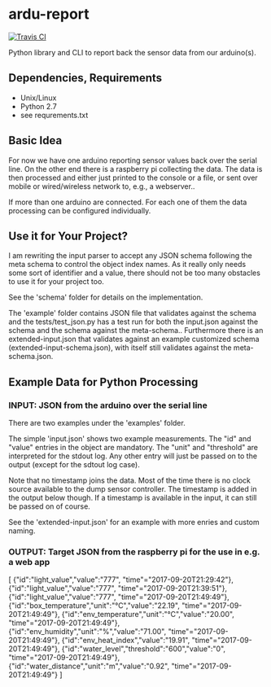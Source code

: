 # ardu-report

[![Travis CI](https://img.shields.io/travis/zwischenloesung/ardu-report.svg?style=flat)](http://travis-ci.org/zwischenloesung/ardu-report)

Python library and CLI to report back the sensor data from our arduino(s).

## Dependencies, Requirements

 * Unix/Linux
 * Python 2.7
  * see requrements.txt

## Basic Idea

For now we have one arduino reporting sensor values back over the serial line.
On the other end there is a raspberry pi collecting the data. The data is then processed and either just printed to the console or a file, or sent over mobile or wired/wireless network to, e.g., a webserver..

If more than one arduino are connected. For each one of them the data processing can be configured individually.

## Use it for Your Project?

I am rewriting the input parser to accept any JSON schema following
the meta schema to control the object index names. As it really only
needs some sort of identifier and a value, there should not be too
many obstacles to use it for your project too.

See the 'schema'
folder for details on the implementation.

The 'example' folder contains JSON file that
validates against the schema and the tests/test\_json.py has
a test run for both the input.json against the schema and the
schema against the meta-schema.. Furthermore there is an
extended-input.json that validates against an example
customized schema (extended-input-schema.json), with itself
still validates against the meta-schema.json.


## Example Data for Python Processing

### INPUT: JSON from the arduino over the serial line

There are two examples under the 'examples' folder.

The simple 'input.json'
shows two example measurements.
The "id" and "value" entries in the object are
mandatory. The "unit" and "threshold" are interpreted for the stdout
log. Any other entry will just be passed on to the output (except for
the sdtout log case).

Note that no timestamp joins the data. Most of the time there is no
clock source available to the dump sensor controller. The timestamp
is added in the output below though. If a timestamp is available
in the input, it can still be passed on of course.

See the 'extended-input.json' for an example with
more enries and custom naming.


### OUTPUT: Target JSON from the raspberry pi for the use in e.g. a web app

  [
    {"id":"light_value","value":"777", "time"="2017-09-20T21:29:42"},
    {"id":"light_value","value":"777", "time"="2017-09-20T21:39:51"},
    {"id":"light_value","value":"777", "time"="2017-09-20T21:49:49"},
    {"id":"box_temperature","unit":"°C","value":"22.19", "time"="2017-09-20T21:49:49"},
    {"id":"env_temperature","unit":"°C","value":"20.00", "time"="2017-09-20T21:49:49"},
    {"id":"env_humidity","unit":"%","value":"71.00", "time"="2017-09-20T21:49:49"},
    {"id":"env_heat_index","value":"19.91", "time"="2017-09-20T21:49:49"},
    {"id":"water_level","threshold":"600","value":"0", "time"="2017-09-20T21:49:49"},
    {"id":"water_distance","unit":"m","value":"0.92", "time"="2017-09-20T21:49:49"}
  ]

